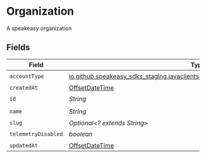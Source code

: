 # Organization

A speakeasy organization


## Fields

| Field                                                                                                                                  | Type                                                                                                                                   | Required                                                                                                                               | Description                                                                                                                            |
| -------------------------------------------------------------------------------------------------------------------------------------- | -------------------------------------------------------------------------------------------------------------------------------------- | -------------------------------------------------------------------------------------------------------------------------------------- | -------------------------------------------------------------------------------------------------------------------------------------- |
| `accountType`                                                                                                                          | [io.github.speakeasy_sdks_staging.javaclientsdk.models.shared.OrganizationAccountType](../../models/shared/OrganizationAccountType.md) | :heavy_check_mark:                                                                                                                     | N/A                                                                                                                                    |
| `createdAt`                                                                                                                            | [OffsetDateTime](https://docs.oracle.com/javase/8/docs/api/java/time/OffsetDateTime.html)                                              | :heavy_minus_sign:                                                                                                                     | N/A                                                                                                                                    |
| `id`                                                                                                                                   | *String*                                                                                                                               | :heavy_check_mark:                                                                                                                     | N/A                                                                                                                                    |
| `name`                                                                                                                                 | *String*                                                                                                                               | :heavy_check_mark:                                                                                                                     | N/A                                                                                                                                    |
| `slug`                                                                                                                                 | *Optional<? extends String>*                                                                                                           | :heavy_minus_sign:                                                                                                                     | N/A                                                                                                                                    |
| `telemetryDisabled`                                                                                                                    | *boolean*                                                                                                                              | :heavy_check_mark:                                                                                                                     | N/A                                                                                                                                    |
| `updatedAt`                                                                                                                            | [OffsetDateTime](https://docs.oracle.com/javase/8/docs/api/java/time/OffsetDateTime.html)                                              | :heavy_minus_sign:                                                                                                                     | N/A                                                                                                                                    |